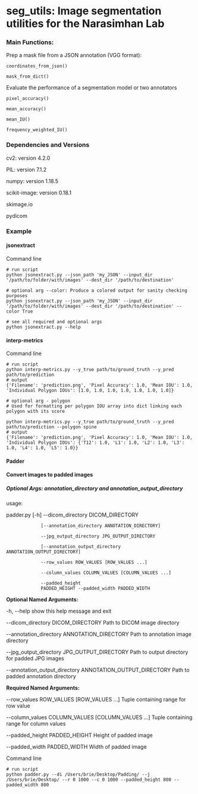 # seg_utils: Image segmentation utilities for the Narasimhan Lab

### Main Functions:

Prep a mask file from a JSON annotation (VGG format): 
```
coordinates_from_json()

mask_from_dict()
```

Evaluate the performance of a segmentation model or two annotators

```
pixel_accuracy()

mean_accuracy()

mean_IU()

frequency_weighted_IU()
```

### Dependencies and Versions

cv2: version 4.2.0

PIL: version 7.1.2

numpy: version 1.18.5

scikit-image: version 0.18.1

skimage.io

pydicom

### Example 
#### jsonextract

Command line
```
# run script
python jsonextract.py --json_path 'my_JSON' --input_dir '/path/to/folder/with/images' --dest_dir '/path/to/destination'

# optional arg --color: Produce a colored output for sanity checking purposes
python jsonextract.py --json_path 'my_JSON' --input_dir '/path/to/folder/with/images' --dest_dir '/path/to/destination' --color True

# see all required and optional args
python jsonextract.py --help
```
#### interp-metrics

Command line

```
# run script 
python interp-metrics.py --y_true path/to/ground_truth --y_pred path/to/prediction 
# output
{'Filename': 'prediction.png', 'Pixel Accuracy': 1.0, 'Mean IOU': 1.0, 'Individual Polygon IOUs': [1.0, 1.0, 1.0, 1.0, 1.0, 1.0, 1.0]}

# optional arg - polygon
# Used for formatting per polygon IOU array into dict linking each polygon with its score

python interp-metrics.py --y_true path/to/ground_truth --y_pred path/to/prediction --polygon spine
# output 
{'Filename': 'prediction.png', 'Pixel Accuracy': 1.0, 'Mean IOU': 1.0, 'Individual Polygon IOUs': {'T12': 1.0, 'L1': 1.0, 'L2': 1.0, 'L3': 1.0, 'L4': 1.0, 'L5': 1.0}}
```
#### Padder
#### Convert images to padded images

##### Optional Args: annotation_directory and annotation_output_directory

usage: 

padder.py [-h] --dicom_directory DICOM_DIRECTORY

                 [--annotation_directory ANNOTATION_DIRECTORY]
                 
                 --jpg_output_directory JPG_OUTPUT_DIRECTORY
                 
                 [--annotation_output_directory ANNOTATION_OUTPUT_DIRECTORY]
                 
                 --row_values ROW_VALUES [ROW_VALUES ...] 
                 
                 --column_values COLUMN_VALUES [COLUMN_VALUES ...]
                 
                 --padded_height
                 PADDED_HEIGHT --padded_width PADDED_WIDTH



**Optional Named Arguments:**


  -h, --help            show this help message and exit
  
  
  --dicom_directory DICOM_DIRECTORY
                        Path to DICOM image directory
                        
                        
  --annotation_directory ANNOTATION_DIRECTORY
                        Path to annotation image directory
                        
                        
  --jpg_output_directory JPG_OUTPUT_DIRECTORY
                        Path to output directory for padded JPG images
                        
                        
  --annotation_output_directory ANNOTATION_OUTPUT_DIRECTORY
                        Path to padded annotation directory
 
 
 **Required Named Arguments:**
   
  
  --row_values ROW_VALUES [ROW_VALUES ...]
                        Tuple containing range for row value
                        
                        
  --column_values COLUMN_VALUES [COLUMN_VALUES ...]
                        Tuple containing range for column values
                        
                        
  --padded_height PADDED_HEIGHT
                        Height of padded image
                        
                        
  --padded_width PADDED_WIDTH
                        Width of padded image


Command line
```
# run script
python padder.py --di /Users/brie/Desktop/Padding/ --j /Users/brie/Desktop/ --r 0 1000 --c 0 1000 --padded_height 800 --padded_width 800
```
